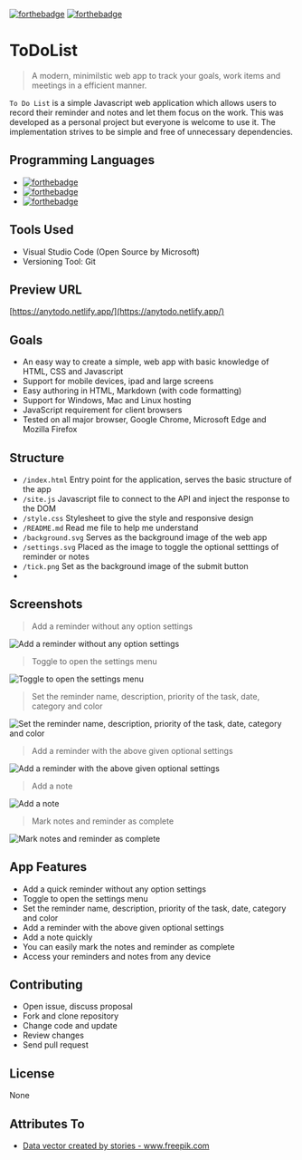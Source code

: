 [![forthebadge](https://forthebadge.com/images/badges/contains-cat-gifs.svg)](https://forthebadge.com)
[![forthebadge](https://forthebadge.com/images/badges/built-with-love.svg)](https://forthebadge.com)

# ToDoList
> A modern, minimilstic web app to track your goals, work items and meetings in a efficient manner.

`To Do List` is a simple Javascript web application which allows users to record their reminder and notes and let them focus on the work. This was developed as a personal project but everyone is welcome to use it. The implementation strives to be simple and free of unnecessary dependencies.

## Programming Languages

- [![forthebadge](https://forthebadge.com/images/badges/uses-html.svg)](https://forthebadge.com)
- [![forthebadge](https://forthebadge.com/images/badges/uses-css.svg)](https://forthebadge.com)
- [![forthebadge](https://forthebadge.com/images/badges/uses-js.svg)](https://forthebadge.com)

## Tools Used

- Visual Studio Code (Open Source by Microsoft)
- Versioning Tool: Git

## Preview URL

[https://anytodo.netlify.app/](https://anytodo.netlify.app/)

## Goals

- An easy way to create a simple, web app with basic knowledge of HTML, CSS and Javascript
- Support for mobile devices, ipad and large screens
- Easy authoring in HTML, Markdown (with code formatting)
- Support for Windows, Mac and Linux hosting
- JavaScript requirement for client browsers
- Tested on all major browser, Google Chrome, Microsoft Edge and Mozilla Firefox

## Structure

- `/index.html` Entry point for the application, serves the basic structure of the app
- `/site.js` Javascript file to connect to the API and inject the response to the DOM
- `/style.css` Stylesheet to give the style and responsive design
- `/README.md` Read me file to help me understand
- `/background.svg` Serves as the background image of the web app
- `/settings.svg` Placed as the image to toggle the optional setttings of reminder or notes
- `/tick.png` Set as the background image of the submit button
- 

## Screenshots

> Add a reminder without any option settings

![Add a reminder without any option settings](https://github.com/anshyadav/ToDoList/blob/main/Preview/Add%20a%20task%20without%20any%20optional%20settings.png)

> Toggle to open the settings menu

![Toggle to open the settings menu](https://github.com/anshyadav/ToDoList/blob/main/Preview/Toggle%20to%20open%20the%20additional%20settings.png)

> Set the reminder name, description, priority of the task, date, category and color

![Set the reminder name, description, priority of the task, date, category and color](https://github.com/anshyadav/ToDoList/blob/main/Preview/Set%20the%20Task%20name%2C%20description%2C%20priority%20of%20the%20task%2C%20date%2C%20category%20and%20label%20color.png)

> Add a reminder with the above given optional settings

![Add a reminder with the above given optional settings](https://github.com/anshyadav/ToDoList/blob/main/Preview/Add%20a%20task%20with%20optional%20settings.png)

> Add a note

![Add a note](https://github.com/anshyadav/ToDoList/blob/main/Preview/Add%20a%20note.png)

> Mark notes and reminder as complete

![Mark notes and reminder as complete](https://github.com/anshyadav/ToDoList/blob/main/Preview/Mark%20the%20notes%20and%20task%20complete%20.png)


## App Features

- Add a quick reminder without any option settings
- Toggle to open the settings menu
- Set the reminder name, description, priority of the task, date, category and color
- Add a reminder with the above given optional settings
- Add a note quickly
- You can easily mark the notes and reminder as complete
- Access your reminders and notes from any device

## Contributing

- Open issue, discuss proposal
- Fork and clone repository
- Change code and update
- Review changes
- Send pull request

## License

None


## Attributes To
- <a href='https://www.freepik.com/vectors/data'>Data vector created by stories - www.freepik.com</a>

